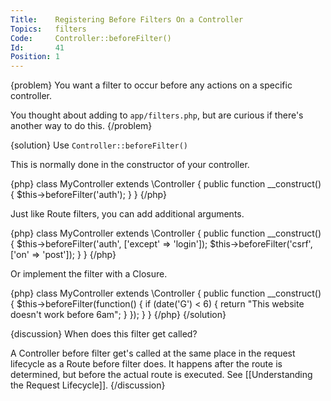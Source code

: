 ```yaml
---
Title:    Registering Before Filters On a Controller
Topics:   filters
Code:     Controller::beforeFilter()
Id:       41
Position: 1
---
```


{problem}
You want a filter to occur before any actions on a specific controller.

You thought about adding to `app/filters.php`, but are curious if there's another way to do this.
{/problem}

{solution}
Use `Controller::beforeFilter()`

This is normally done in the constructor of your controller.

{php}
class MyController extends \Controller
{
	public function __construct()
	{
		$this->beforeFilter('auth');
	}
}
{/php}

Just like Route filters, you can add additional arguments.

{php}
class MyController extends \Controller
{
	public function __construct()
	{
		$this->beforeFilter('auth', ['except' => 'login']);
		$this->beforeFilter('csrf', ['on' => 'post']);
	}
}
{/php}

Or implement the filter with a Closure.

{php}
class MyController extends \Controller
{
	public function __construct()
	{
		$this->beforeFilter(function()
		{
			if (date('G') < 6)
			{
				return "This website doesn't work before 6am";
			}
		});
	}
}
{/php}
{/solution}

{discussion}
When does this filter get called?

A Controller before filter get's called at the same place in the request lifecycle as a Route before filter does. It happens after the route is determined, but before the actual route is executed. See [[Understanding the Request Lifecycle]].
{/discussion}
